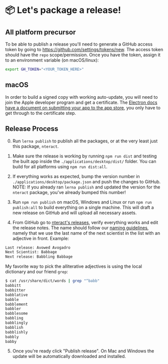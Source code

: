 # :package: Let's package a release!

## All platform precursor

To be able to publish a release you'll need to generate a GitHub access token by going to <https://github.com/settings/tokens/new>. The access token should have the `repo` scope/permission. Once you have the token, assign it to an environment variable (on macOS/linux):

```bash
export GH_TOKEN="<YOUR_TOKEN_HERE>"
```

## macOS

In order to build a signed copy with working auto-update, you will need to join the Apple developer program and get a certificate. The [Electron docs have a document on submitting your app to the app store](https://github.com/electron/electron/blob/master/docs/tutorial/mac-app-store-submission-guide.md), you only have to get through to the certificate step.

## Release Process

0. Run `lerna publish` to publish all the packages, or at the very least just this package, `nteract`.

1. Make sure the release is working by running `npm run dist` and testing the built app inside the `./applications/desktop/dist/` folder. You can build for all platforms using `npm run dist:all`.

1. If everything works as expected, bump the version number in `./applications/desktop/package.json` and push the changes to GitHub. NOTE: If you already ran `lerna publish` and updated the version for the `nteract` package, you've already bumped this number!

1. Run `npm run publish` on macOS, Windows and Linux or run `npm run publish:all` to build everything on a single machine. This will draft a new release on GitHub and will upload all necessary assets.

1. From GitHub go to [nteract's releases](https://github.com/nteract/nteract/releases), verify everything works and edit the release notes. The name should follow our [naming guidelines](https://github.com/nteract/naming), namely that we use the last name of the next scientist in the list with an adjective in front.
   Example:

```bash
Last release: Avowed Avogadro
Next Scientist: Babbage
Next release: Babbling Babbage
```

My favorite way to pick the alliterative adjectives is using the local dictionary and our friend `grep`:

```bash
$ cat /usr/share/dict/words | grep "^babb"
babbitt
babbitter
babblative
babble
babblement
babbler
babblesome
babbling
babblingly
babblish
babblishly
babbly
babby
```

5. Once you're ready click "Publish release". On Mac and Windows the update will be automatically downloaded and installed.
